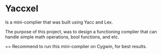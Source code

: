 # Yaccxel 


Is a mini-complier that was built using Yacc and Lex.

The purpose of this project, was to design a functioning complier that can handle simple math operations, bool functions, and etc.


== Recommend to run this mini-complier on Cygwin, for best results.

